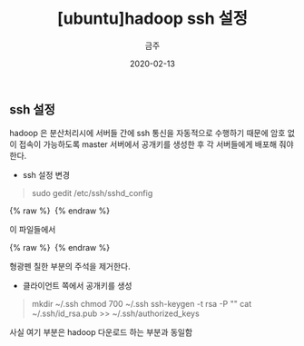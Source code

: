 ﻿---
title : "[ubuntu]hadoop ssh 설정"
author : "금주"
#categories : - Project
date: "2020-02-13"
---
## ssh 설정

hadoop 은 분산처리시에 서버들 간에 ssh 통신을 자동적으로 수행하기 때문에 암호 없이 접속이 가능하도록 master 서버에서 공개키를 생성한 후 각 서버들에게 배포해 줘야 한다.

* ssh 설정 변경

> sudo gedit /etc/ssh/sshd_config


{% raw %} <img src="https://bcloved.github.io/assets/images/hadoop2/1.PNG" alt=""> {% endraw %}

이 파일들에서


{% raw %} <img src="https://bcloved.github.io/assets/images/hadoop2/2.PNG" alt=""> {% endraw %}


형광펜 칠한 부분의 주석을 제거한다.

* 클라이언트 쪽에서 공개키를 생성

> mkdir ~/.ssh
> chmod 700 ~/.ssh
> ssh-keygen -t rsa -P ""
>  cat ~/.ssh/id_rsa.pub >> ~/.ssh/authorized_keys


사실 여기 부분은 hadoop 다운로드 하는 부분과 동일함
